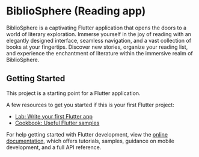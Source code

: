 # BiblioSphere (Reading app)

BiblioSphere is a captivating Flutter application that opens the doors to a world of literary exploration. Immerse yourself in the joy of reading with an elegantly designed interface, seamless navigation, and a vast collection of books at your fingertips. Discover new stories, organize your reading list, and experience the enchantment of literature within the immersive realm of BiblioSphere.

## Getting Started

This project is a starting point for a Flutter application.

A few resources to get you started if this is your first Flutter project:

- [Lab: Write your first Flutter app](https://docs.flutter.dev/get-started/codelab)
- [Cookbook: Useful Flutter samples](https://docs.flutter.dev/cookbook)

For help getting started with Flutter development, view the
[online documentation](https://docs.flutter.dev/), which offers tutorials,
samples, guidance on mobile development, and a full API reference.
